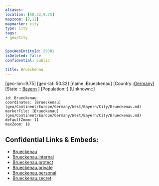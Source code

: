 ```yaml
---
aliases: 
location: [50.32,9.75]
mapzoom: [7,12] 
mapmarker: city 
type: City
tags:
- geo/City


SpocWebEntityId: 29381
isDeleted: false
confidential: public

title: Brueckenau
---
```

[geo-lon::9.75]
[geo-lat::50.32]
[name::Brueckenau]
[Country::[Germany](geo/Continent/Europe/Germany.md)]
[State :: [Bayern](geo/Continent/Europe/Germany/West/Bayern.md) ]
[Population::]
[Unknown::]


```leaflet
id: Brueckenau
coordinates: [Brueckenau](geo/Continent/Europe/Germany/West/Bayern/City/Brueckenau.md)
markerFile: [Brueckenau](geo/Continent/Europe/Germany/West/Bayern/City/Brueckenau.md)
defaultZoom: 11 
maxZoom: 18
```


## Confidential Links & Embeds: 
- [Brueckenau](../../../../../../../../_public/geo/Continent/Europe/Germany/West/Bayern/City/Brueckenau.md) 
- [Brueckenau.internal](../../../../../../../../_internal/geo/Continent/Europe/Germany/West/Bayern/City/Brueckenau.internal.md) 
- [Brueckenau.protect](../../../../../../../../_protect/geo/Continent/Europe/Germany/West/Bayern/City/Brueckenau.protect.md) 
- [Brueckenau.private](../../../../../../../../_private/geo/Continent/Europe/Germany/West/Bayern/City/Brueckenau.private.md) 
- [Brueckenau.personal](../../../../../../../../_personal/geo/Continent/Europe/Germany/West/Bayern/City/Brueckenau.personal.md) 
- [Brueckenau.secret](../../../../../../../../_secret/geo/Continent/Europe/Germany/West/Bayern/City/Brueckenau.secret.md) 
